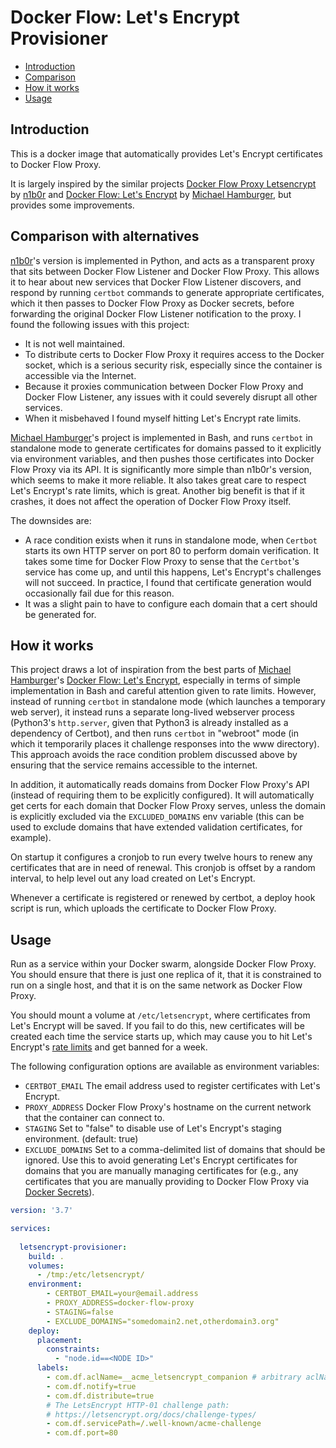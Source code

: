 Docker Flow: Let's Encrypt Provisioner
==================

* [Introduction](#introduction)
* [Comparison](#comparison)
* [How it works](#how-it-works)
* [Usage](#usage)

## Introduction
This is a docker image that automatically provides Let's Encrypt certificates to Docker Flow Proxy. 

It is largely inspired by the similar projects [Docker Flow Proxy Letsencrypt](https://github.com/n1b0r/docker-flow-proxy-letsencrypt) by [n1b0r](https://github.com/n1b0r/) and [Docker Flow: Let's Encrypt](https://github.com/hamburml/docker-flow-letsencrypt) by [Michael Hamburger](https://github.com/hamburml), but provides some improvements.

## Comparison with alternatives

[n1b0r](https://github.com/n1b0r/)'s version is implemented in Python, and acts as a transparent proxy that sits between Docker Flow Listener and Docker Flow Proxy. This allows it to hear about new services that Docker Flow Listener discovers, and respond by running `certbot` commands to generate appropriate certificates, which it then passes to Docker Flow Proxy as Docker secrets, before forwarding the original Docker Flow Listener notification to the proxy.
I found the following issues with this project:
* It is not well maintained.
* To distribute certs to Docker Flow Proxy it requires access to the Docker socket, which is a serious security risk, especially since the container is accessible via the Internet.
* Because it proxies communication between Docker Flow Proxy and Docker Flow Listener,  any issues with it could severely disrupt all other services.
* When it misbehaved I found myself hitting Let's Encrypt rate limits.

[Michael Hamburger](https://github.com/hamburml)'s project is implemented in Bash, and runs `certbot` in standalone mode to generate certificates for domains passed to it explicitly via environment variables, and then pushes those certificates into Docker Flow Proxy via its API. It is significantly more simple than n1b0r's version, which seems to make it more reliable. It also takes great care to respect Let's Encrypt's rate limits, which is great. Another big benefit is that if it crashes, it does not affect the operation of Docker Flow Proxy itself.

The downsides are:
* A race condition exists when it runs in standalone mode, when `Certbot` starts its own HTTP server on port 80 to perform domain verification. It takes some time for Docker Flow Proxy to sense that the `Certbot`'s service has come up, and until this happens, Let's Encrypt's challenges will not succeed. In practice, I found that certificate generation would occasionally fail due for this reason.
* It was a slight pain to have to configure each domain that a cert should be generated for.

## How it works

This project draws a lot of inspiration from the best parts of [Michael Hamburger](https://github.com/hamburml)'s [Docker Flow: Let's Encrypt](https://github.com/hamburml/docker-flow-letsencrypt), especially in terms of simple implementation in Bash and careful attention given to rate limits. However, instead of running `certbot` in standalone mode (which launches a temporary web server), it instead runs a separate long-lived webserver process (Python3's `http.server`, given that Python3 is already installed as a dependency of Certbot), and then runs `certbot` in "webroot" mode (in which it temporarily places it challenge responses into the www directory). This approach avoids the race condition problem discussed above by ensuring that the service remains accessible to the internet.

In addition, it automatically reads domains from Docker Flow Proxy's API (instead of requiring them to be explicitly configured). It will automatically get certs for each domain that Docker Flow Proxy serves, unless the domain is explicitly excluded via the `EXCLUDED_DOMAINS` env variable (this can be used to exclude domains that have extended validation certificates, for example).

On startup it configures a cronjob to run every twelve hours to renew any certificates that are in need of renewal. This cronjob is offset by a random interval, to help level out any load created on Let's Encrypt.

Whenever a certificate is registered or renewed by certbot, a deploy hook script is run, which uploads the certificate to Docker Flow Proxy.

## Usage
Run as a service within your Docker swarm, alongside Docker Flow Proxy. You should ensure that there is just one replica of it, that it is constrained to run on a single host, and that it is on the same network as Docker Flow Proxy.

You should mount a volume at `/etc/letsencrypt`, where certificates from Let's Encrypt will be saved. If you fail to do this, new certificates will be created each time the service starts up, which may cause you to hit Let's Encrypt's [rate limits](https://letsencrypt.org/docs/rate-limits/) and get banned for a week.

The following configuration options are available as environment variables:
* `CERTBOT_EMAIL`  The email address used to register certificates with Let's Encrypt.
* `PROXY_ADDRESS`  Docker Flow Proxy's hostname on the current network that the container can connect to.
* `STAGING` Set to "false" to disable use of Let's Encrypt's staging environment. (default: true)
* `EXCLUDE_DOMAINS` Set to a comma-delimited list of domains that should be ignored. Use this to avoid generating Let's Encrypt certificates for domains that you are manually managing certificates for (e.g., any certificates that you are manually providing to Docker Flow Proxy via [Docker Secrets](https://proxy.dockerflow.com/certs/#adding-certificates-as-docker-secrets)).



``` yaml
version: '3.7'

services:
  
  letsencrypt-provisioner:
    build: .
    volumes:
      - /tmp:/etc/letsencrypt/
    environment:
        - CERTBOT_EMAIL=your@email.address
        - PROXY_ADDRESS=docker-flow-proxy
        - STAGING=false
        - EXCLUDE_DOMAINS="somedomain2.net,otherdomain3.org"
    deploy:
      placement:
        constraints:
          - "node.id==<NODE ID>"
      labels:
        - com.df.aclName=__acme_letsencrypt_companion # arbitrary aclName to make sure it's on top on HAProxy's list
        - com.df.notify=true
        - com.df.distribute=true
        # The LetsEncrypt HTTP-01 challenge path:
        # https://letsencrypt.org/docs/challenge-types/
        - com.df.servicePath=/.well-known/acme-challenge
        - com.df.port=80

```